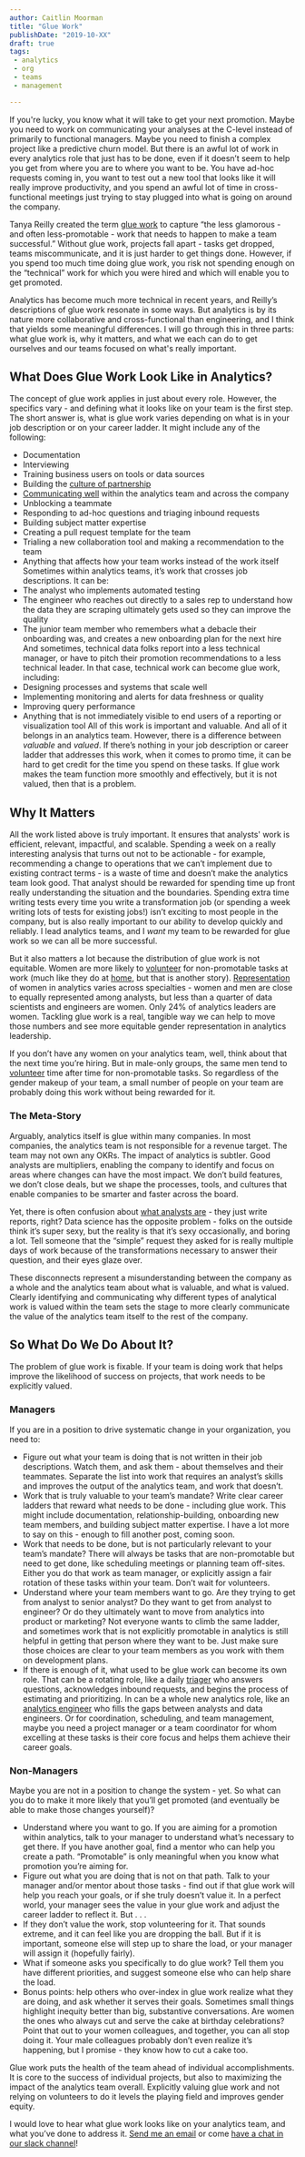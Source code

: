 ```yaml
---
author: Caitlin Moorman
title: "Glue Work"
publishDate: "2019-10-XX"
draft: true
tags:
 - analytics
 - org
 - teams
 - management

---
```


If you're lucky, you know what it will take to get your next promotion. Maybe you need to work on communicating your analyses at the C-level instead of primarily to functional managers. Maybe you need to finish a complex project like a predictive churn model. But there is an awful lot of work in every analytics role that just has to be done, even if it doesn’t seem to help you get from where you are to where you want to be. You have ad-hoc requests coming in, you want to test out a new tool that looks like it will really improve productivity, and you spend an awful lot of time in cross-functional meetings just trying to stay plugged into what is going on around the company. 

Tanya Reilly created the term [glue work](https://noidea.dog/glue) to capture “the less glamorous - and often less-promotable - work that needs to happen to make a team successful.” Without glue work, projects fall apart - tasks get dropped, teams miscommunicate, and it is just harder to get things done. However, if you spend too much time doing glue work, you risk not spending enough on the “technical” work for which you were hired and which will enable you to get promoted.

Analytics has become much more technical in recent years, and Reilly’s descriptions of glue work resonate in some ways. But analytics is by its nature more collaborative and cross-functional than engineering, and I think that yields some meaningful differences. I will go through this in three parts: what glue work is, why it matters, and what we each can do to get ourselves and our teams focused on what's really important. 

## What Does Glue Work Look Like in Analytics?
The concept of glue work applies in just about every role. However, the specifics vary - and defining what it looks like on your team is the first step. The short answer is, what is glue work varies depending on what is in your job description or on your career ladder. It might include any of the following:
- Documentation
- Interviewing
- Training business users on tools or data sources
- Building the [culture of partnership](https://www.locallyoptimistic.com/post/culture_of_partnership/)
- [Communicating well](https://www.locallyoptimistic.com/post/bad_communication/) within the analytics team and across the company
- Unblocking a teammate
- Responding to ad-hoc questions and triaging inbound requests
- Building subject matter expertise
- Creating a pull request template for the team
- Trialing a new collaboration tool and making a recommendation to the team
- Anything that affects how your team works instead of the work itself
Sometimes within analytics teams, it’s work that crosses job descriptions. It can be:
- The analyst who implements automated testing
- The engineer who reaches out directly to a sales rep to understand how the data they are scraping ultimately gets used so they can improve the quality
- The junior team member who remembers what a debacle their onboarding was, and creates a new onboarding plan for the next hire
And sometimes, technical data folks report into a less technical manager, or have to pitch their promotion recommendations to a less technical leader. In that case, technical work can become glue work, including:
- Designing processes and systems that scale well
- Implementing monitoring and alerts for data freshness or quality
- Improving query performance
- Anything that is not immediately visible to end users of a reporting or visualization tool
All of this work is important and valuable. And all of it belongs in an analytics team. However, there is a difference between *valuable* and *valued*. If there’s nothing in your job description or career ladder that addresses this work, when it comes to promo time, it can be hard to get credit for the time you spend on these tasks.  If glue work makes the team function more smoothly and effectively, but it is not valued, then that is a problem.

## Why It Matters
All the work listed above is truly important. It ensures that analysts' work is efficient, relevant, impactful, and scalable. Spending a week on a really interesting analysis that turns out not to be actionable - for example, recommending a change to operations that we can’t implement due to existing contract terms - is a waste of time and doesn’t make the analytics team look good. That analyst should be rewarded for spending time up front really understanding the situation and the boundaries. Spending extra time writing tests every time you write a transformation job (or spending a week writing lots of tests for existing jobs!) isn’t exciting to most people in the company, but is also really important to our ability to develop quickly and reliably. I lead analytics teams, and I *want* my team to be rewarded for glue work so we can all be more successful. 

But it also matters a lot because the distribution of glue work is not equitable. Women are more likely to [volunteer](https://hbr.org/2018/07/why-women-volunteer-for-tasks-that-dont-lead-to-promotions) for non-promotable tasks at work (much like they do at [home](https://www.bls.gov/tus/charts/household.htm), but that is another story). [Representation](https://drive.google.com/file/d/1gB74e9bnlFycOwnfFI2GgCM0uuWnN9Tr/view?usp=sharing) of women in analytics varies across specialties - women and men are close to equally represented among analysts, but less than a quarter of data scientists and engineers are women. Only 24% of analytics leaders are women. Tackling glue work is a real, tangible way we can help to move those numbers and see more equitable gender representation in analytics leadership.

If you don’t have any women on your analytics team, well, think about that the next time you’re hiring. But in male-only groups, the same men tend to [volunteer](https://hbr.org/2018/07/why-women-volunteer-for-tasks-that-dont-lead-to-promotions) time after time for non-promotable tasks. So regardless of the gender makeup of your team, a small number of people on your team are probably doing this work without being rewarded for it.

### The Meta-Story
Arguably, analytics itself is glue within many companies. In most companies, the analytics team is not responsible for a revenue target. The team may not own any OKRs. The impact of analytics is subtler. Good analysts are multipliers, enabling the company to identify and focus on areas where changes can have the most impact. We don’t build features, we don’t close deals, but we shape the processes, tools, and cultures that enable companies to be smarter and faster across the board.

Yet, there is often confusion about [what analysts are](https://hbr.org/2018/12/what-great-data-analysts-do-and-why-every-organization-needs-them) - they just write reports, right? Data science has the opposite problem - folks on the outside think it’s super sexy, but the reality is that it’s sexy occasionally, and boring a lot. Tell someone that the “simple” request they asked for is really multiple days of work because of the transformations necessary to answer their question, and their eyes glaze over.

These disconnects represent a misunderstanding between the company as a whole and the analytics team about what is valuable, and what is valued. Clearly identifying and communicating why different types of analytical work is valued within the team sets the stage to more clearly communicate the value of the analytics team itself to the rest of the company.

## So What Do We Do About It?
The problem of glue work is fixable. If your team is doing work that helps improve the likelihood of success on projects, that work needs to be explicitly valued.

### Managers
If you are in a position to drive systematic change in your organization, you need to:
- Figure out what your team is doing that is not written in their job descriptions. Watch them, and ask them - about themselves and their teammates. Separate the list into work that requires an analyst’s skills and improves the output of the analytics team, and work that doesn’t.
- Work that is truly valuable to your team’s mandate? Write clear career ladders that reward what needs to be done - including glue work. This might include documentation, relationship-building, onboarding new team members, and building subject matter expertise. I have a lot more to say on this - enough to fill another post, coming soon.
- Work that needs to be done, but is not particularly relevant to your team’s mandate? There will always be tasks that are non-promotable but need to get done, like scheduling meetings or planning team off-sites. Either you do that work as team manager, or explicitly assign a fair rotation of these tasks within your team. Don’t wait for volunteers.
- Understand where your team members want to go. Are they trying to get from analyst to senior analyst? Do they want to get from analyst to engineer? Or do they ultimately want to move from analytics into product or marketing? Not everyone wants to climb the same ladder, and sometimes work that is not explicitly promotable in analytics is still helpful in getting that person where they want to be. Just make sure those choices are clear to your team members as you work with them on development plans.
- If there is enough of it, what used to be glue work can become its own role. That can be a rotating role, like a daily [triager](https://about.gitlab.com/handbook/business-ops/data-team/#triager) who answers questions, acknowledges inbound requests, and begins the process of estimating and prioritizing. In can be a whole new analytics role, like an [analytics engineer](https://www.locallyoptimistic.com/post/analytics-engineer/) who fills the gaps between analysts and data engineers. Or for coordination, scheduling, and team management, maybe you need a project manager or a team coordinator for whom excelling at these tasks is their core focus and helps them achieve their career goals.

### Non-Managers
Maybe you are not in a position to change the system - yet. So what can you do to make it more likely that you’ll get promoted (and eventually be able to make those changes yourself)?
- Understand where you want to go. If you are aiming for a promotion within analytics, talk to your manager to understand what’s necessary to get there. If you have another goal, find a mentor who can help you create a path. “Promotable” is only meaningful when you know what promotion you’re aiming for.
- Figure out what you are doing that is not on that path. Talk to your manager and/or mentor about those tasks - find out if that glue work will help you reach your goals, or if she truly doesn’t value it. In a perfect world, your manager sees the value in your glue work and adjust the career ladder to reflect it. But . . .
- If they don’t value the work, stop volunteering for it. That sounds extreme, and it can feel like you are dropping the ball. But if it is important, someone else will step up to share the load, or your manager will assign it (hopefully fairly).
- What if someone asks you specifically to do glue work? Tell them you have different priorities, and suggest someone else who can help share the load.
- Bonus points: help others who over-index in glue work realize what they are doing, and ask whether it serves their goals. Sometimes small things highlight inequity better than big, substantive conversations. Are women the ones who always cut and serve the cake at birthday celebrations? Point that out to your women colleagues, and together, you can all stop doing it. Your male colleagues probably don’t even realize it’s happening, but I promise - they know how to cut a cake too. 

Glue work puts the health of the team ahead of individual accomplishments. It is core to the success of individual projects, but also to maximizing the impact of the analytics team overall. Explicitly valuing glue work and not relying on volunteers to do it levels the playing field and improves gender equity.

I would love to hear what glue work looks like on your analytics team, and what you’ve done to address it. [Send me an email](mailto:caitlinmoorman@gmail.com) or come [have a chat in our slack channel](https://www.locallyoptimistic.com/community/)!
